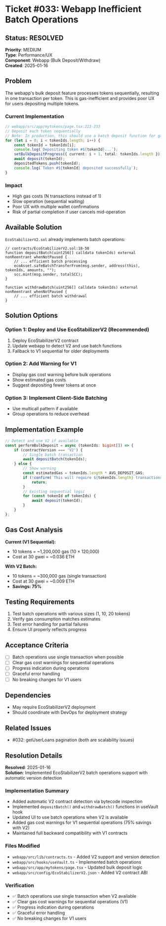 # Ticket #033: Webapp Inefficient Batch Operations

## Status: RESOLVED
**Priority**: MEDIUM  
**Type**: Performance/UX  
**Component**: Webapp (Bulk Deposit/Withdraw)  
**Created**: 2025-01-16  

## Problem

The webapp's bulk deposit feature processes tokens sequentially, resulting in one transaction per token. This is gas-inefficient and provides poor UX for users depositing multiple tokens.

### Current Implementation
```typescript
// webapp/src/app/mytokens/page.tsx:223-233
// Deposit each token sequentially
// Note: In production, this should use a batch deposit function for gas efficiency
for (let i = 0; i < tokenIds.length; i++) {
    const tokenId = tokenIds[i];
    console.log(`Depositing token #${tokenId}...`);
    setBulkDepositProgress({ current: i + 1, total: tokenIds.length });
    await deposit(tokenId);
    depositedTokens.push(tokenId);
    console.log(`Token #${tokenId} deposited successfully`);
}
```

### Impact
- High gas costs (N transactions instead of 1)
- Slow operation (sequential waiting)
- Poor UX with multiple wallet confirmations
- Risk of partial completion if user cancels mid-operation

## Available Solution

`EcoStabilizerV2.sol` already implements batch operations:
```solidity
// contracts/EcoStabilizerV2.sol:18-50
function depositBatch(uint256[] calldata tokenIds) external nonReentrant whenNotPaused {
    // ... efficient batch processing
    ecoAsset.safeBatchTransferFrom(msg.sender, address(this), tokenIds, amounts, "");
    scc.mint(msg.sender, totalSCC);
}

function withdrawBatch(uint256[] calldata tokenIds) external nonReentrant whenNotPaused {
    // ... efficient batch withdrawal
}
```

## Solution Options

### Option 1: Deploy and Use EcoStabilizerV2 (Recommended)
1. Deploy EcoStabilizerV2 contract
2. Update webapp to detect V2 and use batch functions
3. Fallback to V1 sequential for older deployments

### Option 2: Add Warning for V1
- Display gas cost warning before bulk operations
- Show estimated gas costs
- Suggest depositing fewer tokens at once

### Option 3: Implement Client-Side Batching
- Use multicall pattern if available
- Group operations to reduce overhead

## Implementation Example

```typescript
// Detect and use V2 if available
const performBulkDeposit = async (tokenIds: bigint[]) => {
    if (contractVersion === 'V2') {
        // Single batch transaction
        await depositBatch(tokenIds);
    } else {
        // Show warning
        const estimatedGas = tokenIds.length * AVG_DEPOSIT_GAS;
        if (!confirm(`This will require ${tokenIds.length} transactions. Continue?`)) {
            return;
        }
        // Existing sequential logic
        for (const tokenId of tokenIds) {
            await deposit(tokenId);
        }
    }
};
```

## Gas Cost Analysis

**Current (V1 Sequential):**
- 10 tokens = ~1,200,000 gas (10 × 120,000)
- Cost at 30 gwei = ~0.036 ETH

**With V2 Batch:**
- 10 tokens = ~300,000 gas (single transaction)
- Cost at 30 gwei = ~0.009 ETH
- **Savings: 75%**

## Testing Requirements

1. Test batch operations with various sizes (1, 10, 20 tokens)
2. Verify gas consumption matches estimates
3. Test error handling for partial failures
4. Ensure UI properly reflects progress

## Acceptance Criteria

- [ ] Batch operations use single transaction when possible
- [ ] Clear gas cost warnings for sequential operations
- [ ] Progress indication during operations
- [ ] Graceful error handling
- [ ] No breaking changes for V1 users

## Dependencies
- May require EcoStabilizerV2 deployment
- Should coordinate with DevOps for deployment strategy

## Related Issues
- #032: getUserLoans pagination (both are scalability issues)

## Resolution Details
**Resolved**: 2025-01-16  
**Solution**: Implemented EcoStabilizerV2 batch operations support with automatic version detection

### Implementation Summary
- Added automatic V2 contract detection via bytecode inspection
- Implemented `depositBatch()` and `withdrawBatch()` functions in useVault hook
- Updated UI to use batch operations when V2 is available
- Added gas cost warnings for V1 sequential operations (75% savings with V2)
- Maintained full backward compatibility with V1 contracts

### Files Modified
- `webapp/src/lib/contracts.ts` - Added V2 support and version detection
- `webapp/src/hooks/useVault.ts` - Implemented batch operations
- `webapp/src/app/mytokens/page.tsx` - Updated bulk deposit logic
- `webapp/src/config/EcoStabilizerV2.json` - Added V2 contract ABI

### Verification
- ✅ Batch operations use single transaction when V2 available
- ✅ Clear gas cost warnings for sequential operations (V1)
- ✅ Progress indication during operations
- ✅ Graceful error handling
- ✅ No breaking changes for V1 users